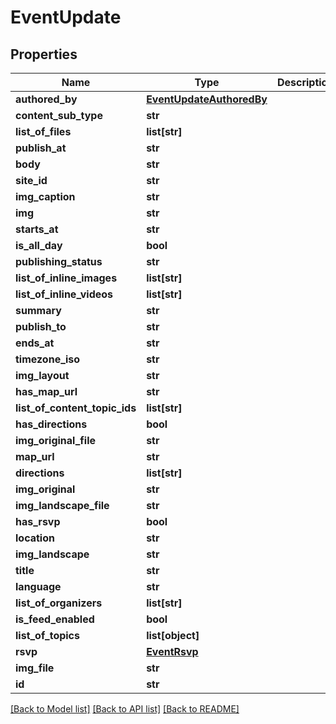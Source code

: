 # EventUpdate

## Properties
Name | Type | Description | Notes
------------ | ------------- | ------------- | -------------
**authored_by** | [**EventUpdateAuthoredBy**](EventUpdateAuthoredBy.md) |  | [optional] 
**content_sub_type** | **str** |  | [optional] 
**list_of_files** | **list[str]** |  | [optional] 
**publish_at** | **str** |  | [optional] 
**body** | **str** |  | [optional] 
**site_id** | **str** |  | [optional] 
**img_caption** | **str** |  | [optional] 
**img** | **str** |  | [optional] 
**starts_at** | **str** |  | 
**is_all_day** | **bool** |  | [optional] 
**publishing_status** | **str** |  | [optional] 
**list_of_inline_images** | **list[str]** |  | [optional] 
**list_of_inline_videos** | **list[str]** |  | [optional] 
**summary** | **str** |  | [optional] 
**publish_to** | **str** |  | [optional] 
**ends_at** | **str** |  | 
**timezone_iso** | **str** |  | [optional] 
**img_layout** | **str** |  | [optional] 
**has_map_url** | **str** |  | [optional] 
**list_of_content_topic_ids** | **list[str]** |  | [optional] 
**has_directions** | **bool** |  | [optional] 
**img_original_file** | **str** |  | [optional] 
**map_url** | **str** |  | [optional] 
**directions** | **list[str]** |  | [optional] 
**img_original** | **str** |  | [optional] 
**img_landscape_file** | **str** |  | [optional] 
**has_rsvp** | **bool** |  | [optional] 
**location** | **str** |  | 
**img_landscape** | **str** |  | [optional] 
**title** | **str** |  | [optional] 
**language** | **str** |  | [optional] 
**list_of_organizers** | **list[str]** |  | [optional] 
**is_feed_enabled** | **bool** |  | [optional] 
**list_of_topics** | **list[object]** |  | [optional] 
**rsvp** | [**EventRsvp**](EventRsvp.md) |  | [optional] 
**img_file** | **str** |  | [optional] 
**id** | **str** |  | [optional] 

[[Back to Model list]](../README.md#documentation-for-models) [[Back to API list]](../README.md#documentation-for-api-endpoints) [[Back to README]](../README.md)

